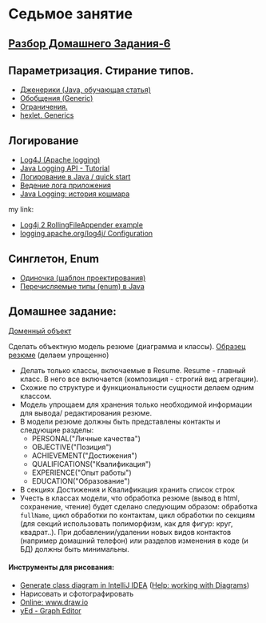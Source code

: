 
# Седьмое занятие

## [Разбор Домашнего Задания-6](lesson6.md#Домашнее-задание)

## Параметризация. Стирание типов.
- <a href="http://www.quizful.net/post/java-generics-tutorial">Дженерики (Java, обучающая статья)</a>
- <a href="http://developer.alexanderklimov.ru/android/java/generic.php">Обобщения (Generic)</a>
- <a href="http://docs.oracle.com/javase/tutorial/java/generics/restrictions.html">Ограничения.</a>
- <a href="https://coursehunters.net/course/java-generics">hexlet. Generics</a>

## Логирование
-  <a href="https://logging.apache.org/">Log4J (Apache logging)</a>
-  <a href="http://www.vogella.com/tutorials/Logging/article.html">Java Logging API - Tutorial</a>
- <a href="https://habrahabr.ru/post/130195/">Логирование в Java / quick start</a>
- <a href="http://skipy.ru/useful/logging.html">Ведение лога приложения</a>
- <a href="http://habrahabr.ru/post/113145/">Java Logging: история кошмара</a>

my link:
- <a href="https://examples.javacodegeeks.com/enterprise-java/log4j/log4j-2-rollingfileappender-example/">Log4j 2 RollingFileAppender example</a>
- <a href="https://logging.apache.org/log4j/2.x/manual/configuration.html#XML">logging.apache.org/log4j/ Configuration</a>


## Синглетон, Enum
- <a href="https://ru.wikipedia.org/wiki/Одиночка_(шаблон_проектирования)">Одиночка (шаблон проектирования)</a>
- <a href="http://easy-code.ru/lesson/enum-types-java">Перечисляемые типы (enum) в Java</a>

## Домашнее задание: 
<a href="https://ru.wikipedia.org/wiki/Доменный_объект">Доменный объект</a>

Cделать объектную модель резюме (диаграмма и классы). <a href="http://u-rise.com/teacherofjava.pdf">Образец резюме</a> (делаем упрощенно)
  - Делать только классы, включаемые в Resume. Resume - главный класс. В него все включается (композиция - строгий вид агрегации).
  - Схожие по структуре и функциональности сущности делаем одним классом.
  - Модель упрощаем для хранения только необходимой информации для вывода/ редактирования резюме.
  - В модели резюме должны быть представлены контакты и следующие разделы:
    - PERSONAL("Личные качества")
    - OBJECTIVE("Позиция")
    - ACHIEVEMENT("Достижения")
    - QUALIFICATIONS("Квалификация")
    - EXPERIENCE("Опыт работы")
    - EDUCATION("Образование")
  - В секциях Достижения и Квалификация хранить список строк
  - Учесть в классах модели, что обработка резюме (вывод в html, сохранение, чтение) будет сделано следующим образом:
обработка `fullName`, цикл обработки по контактам, цикл обработки по секциям (для секций использовать полиморфизм, как для фигур: круг, квадрат..).
При добавлении/удалении новых видов контактов (например домашний телефон) или разделов изменения в коде (и БД) должны быть минимальны.

#### Инструменты для рисования:

- <a href="http://stackoverflow.com/questions/8942751/use-intellij-to-generate-class-diagram#26926334">Generate class diagram in IntelliJ IDEA</a> (<a href="https://www.jetbrains.com/help/idea/2016.1/working-with-diagrams.html?origin=old_help">Help: working with Diagrams</a>)
- Нарисовать и сфотографировать
- <a href="http://www.draw.io">Online: www.draw.io</a>
- <a href="https://www.yworks.com/">yEd - Graph Editor</a>
